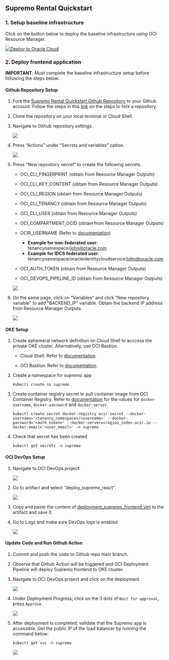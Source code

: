 ## Supremo Rental Quickstart  

### 1. Setup baseline infrastructure

Click on the button below to deploy the baseline infrastructure using OCI Resource Manager.

[![Deploy to Oracle Cloud](https://oci-resourcemanager-plugin.plugins.oci.oraclecloud.com/latest/deploy-to-oracle-cloud.svg)](https://cloud.oracle.com/resourcemanager/stacks/create?zipUrl=https://github.com/howowi/supremo-rental-quickstart/releases/download/v1.9.9/supremo_stack_v1.9.9.zip)

### 2. Deploy frontend application
**IMPORTANT**: Must complete the baseline infrastructure setup before following the steps below.

#### Github Repository Setup

1. Fork the [Supremo Rental Quickstart Github Repository](https://github.com/howowi/supremo-rental-quickstart) to your Github account. Follow the steps in this [link](https://docs.github.com/en/pull-requests/collaborating-with-pull-requests/working-with-forks/fork-a-repo?tool=webui#forking-a-repository) on the steps to fork a repository.

2. Clone the repository on your local terminal or Cloud Shell.

3. Navigate to Github repository settings.

    ![](img/gh_settings.png)

4. Press "Actions" under "Secrets and variables" option.

    ![](img/gh_secrets.png)

5. Press "New repository secret" to create the following secrets.

    * OCI_CLI_FINGERPRINT (obtain from Resource Manager Outputs)
    * OCI_CLI_KEY_CONTENT (obtain from Resource Manager Outputs)
    * OCI_CLI_REGION (obtain from Resource Manager Outputs)
    * OCI_CLI_TENANCY (obtain from Resource Manager Outputs)
    * OCI_CLI_USER (obtain from Resource Manager Outputs)
    * OCI_COMPARTMENT_OCID (obtain from Resource Manager Outputs)
    * OCIR_USERNAME (Refer to [documentation](https://docs.oracle.com/en-us/iaas/Content/Registry/Tasks/registrypullingimagesusingthedockercli.htm))

        * **Example for non-federated user**: tenancynamespace/john@oracle.com
        * **Example for IDCS federated user**: tenancynamespace/oracleidentitycloudservice/john@oracle.com

    * OCI_AUTH_TOKEN (obtain from Resource Manager Outputs)
    * OCI_DEVOPS_PIPELINE_ID (obtain from Resource Manager Outputs)

    ![](img/orm_outputs_github.png)

6. On the same page, click on "Variables" and click "New repository variable" to add "BACKEND_IP" variable. Obtain the backend IP address from Resource Manager Outputs.

    ![](img/gh_vars.png)

#### OKE Setup

1. Create ephemeral network definition on Cloud Shell to acccess the private OKE cluster. Alternatively, use OCI Bastion.

    * Cloud Shell: Refer to [documentation](https://docs.oracle.com/en-us/iaas/Content/API/Concepts/cloudshellintro_topic-Cloud_Shell_Networking.htm#Cloud_Shell_Private_Access).

    * OCI Bastion: Refer to [documentation](https://docs.oracle.com/en-us/iaas/Content/ContEng/Tasks/contengsettingupbastion.htm#contengsettingupbastion_topic_Access_Kubernetes_API_endpoint).

2. Create a namespace for supremo app
    ```
    kubectl create ns supremo
    ```

3. Create container registry secret to pull container image from OCI Container Registry. Refer to [documentation](https://docs.oracle.com/en-us/iaas/Content/Registry/Tasks/registrypullingimagesusingthedockercli.htm) for the values for `docker-username`, `docker-password` and `docker-server`.
    ```
    kubectl create secret docker-registry ocir-secret --docker-username='<tenancy_namespace>/<username>' --docker-password='<auth_token>' --docker-server=<region_code>.ocir.io --docker-email='<user_email>' -n supremo
    ```

4. Check that secret has been created
    ```
    kubectl get secrets -n supremo
    ```

#### OCI DevOps Setup

1. Navigate to OCI DevOps project.

    ![](img/devops_project.png)

2. Go to artifact and select "deploy_supremo_react".

    ![](img/devops_artifacts.png)

3. Copy and paste the content of [deployment_supremo_frontend.yml](deployment/deployment_supremo_frontend.yml) to the artifact and save it.

4. Go to Logs and make sure DevOps logs is enabled

    ![](img/devops_logs.png)

#### Update Code and Run Github Action

1. Commit and push the code to Github repo main branch.

2. Observe that Github Action will be triggered and OCI Deployment Pipeline will deploy Supremo frontend to OKE cluster.

3. Navigate to OCI DevOps project and click on the deployment

    ![](img/devops_deployment.png)

4. Under Deployment Progress, click on the 3 dots of `Wait for approval`, press `Approve`.

    ![](img/devops_approval.png)

5. After deployment is completed, validate that the Supremo app is accessible. Get the public IP of the load balancer by running the command below:
    ```
    kubectl get svc -n supremo
    ```

    ![](img/k8s_public_ip.png)